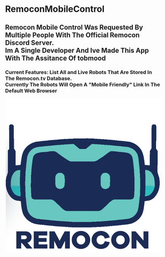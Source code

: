 # RemoconMobileControl
## Remocon Mobile Control Was Requested By Multiple People With The Official Remocon Discord Server. <br> Im A Single Developer And Ive Made This App With The Assitance Of tobmood
### Current Features: List All and Live Robots That Are Stored In The Remocon.tv Database. <br> Currently The Robots Will Open A "Mobile Friendly" Link In The Default Web Browser
<p align="center">
  <img src="https://github.com/LITCoderKingYT/RemoconMobileControl/blob/main/RemoLogo.png" width="500" />
</p>
